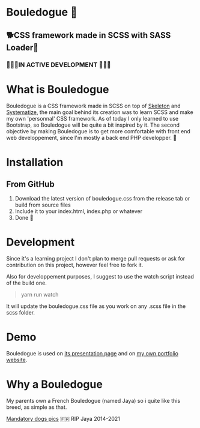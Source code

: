 # Bouledogue 🐶

## 🐕CSS framework made in SCSS with SASS Loader🐩
### 🚧👷‍♂️IN ACTIVE DEVELOPMENT 👷‍♀️🚧
# What is Bouledogue
Bouledogue is a CSS framework made in SCSS on top of [Skeleton](http://getskeleton.com) and [Systematize](https://github.com/mvasilkov/systematize), the main goal behind its creation was to learn SCSS and make my own 'personnal' CSS framework. As of today I only learned to use Bootstrap, so Bouledogue will be quite a bit inspired by it. The second objective by making Bouledogue is to get more comfortable with front end web developpement, since I'm mostly a back end PHP developper. 🐾
# Installation
## From GitHub
1. Download the latest version of bouledogue.css from the release tab or build from source files
2. Include it to your index.html, index.php or whatever
3. Done 🐶
# Development
Since it's a learning project I don't plan to merge pull requests or ask for contribution on this project, however feel free to fork it.

Also for developpement purposes, I suggest to use the watch script instead of the build one.
> yarn run watch

It will update the bouledogue.css file as you work on any .scss file in the scss folder.
# Demo 
Bouledogue is used on [its presentation page](https://bouledogue.pefouk.tech) and on [my own portfolio website](https://www.playerfrais.online).

# Why a Bouledogue
My parents own a French Bouledogue (named Jaya) so i quite like this breed, as simple as that.

[Mandatory dogs pics](https://imgur.com/a/9FKcfYX)  🇫🇷
RIP Jaya 2014-2021
